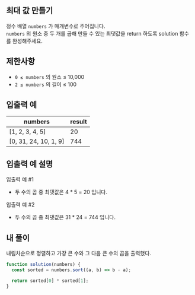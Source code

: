## 최대 값 만들기

정수 배열 `numbers` 가 매개변수로 주어집니다.  
`numbers` 의 원소 중 두 개를 곱해 만들 수 있는 최댓값을 return 하도록 solution 함수를 완성해주세요.

## 제한사항

- `0 ≤ numbers` 의 원소 ≤ 10,000
- `2 ≤ numbers` 의 길이 ≤ 100

## 입출력 예

| numbers               | result |
| --------------------- | ------ |
| [1, 2, 3, 4, 5]       | 20     |
| [0, 31, 24, 10, 1, 9] | 744    |

## 입출력 예 설명

입출력 예 #1

- 두 수의 곱 중 최댓값은 4 \* 5 = 20 입니다.

입출력 예 #2

- 두 수의 곱 중 최댓값은 31 \* 24 = 744 입니다.

## 내 풀이

내림차순으로 정렬하고 가장 큰 수와 그 다음 큰 수의 곱을 출력했다.

```js
function solution(numbers) {
  const sorted = numbers.sort((a, b) => b - a);

  return sorted[0] * sorted[1];
}
```
